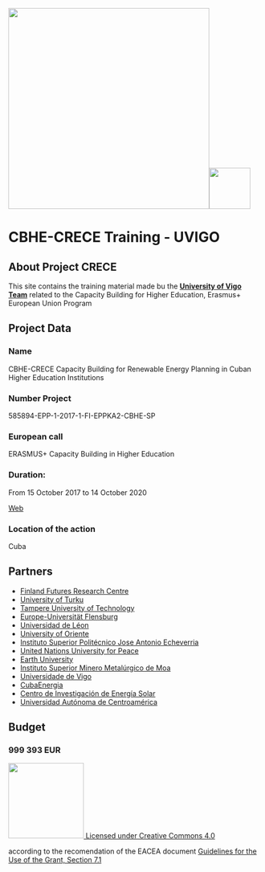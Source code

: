 <img src="https://www.eusa.eu/documents/eusa/News/2017/erasmuspluscall-funding.jpg" width="400"><img src="https://github.com/anxouvigo/CRECE/blob/main/images/LogoCrece.png" height="82">
  
# CBHE-CRECE Training - UVIGO

## About Project CRECE

This site contains the training material made bu the [**University of Vigo Team**](http://international-projects.uvigo.es/crece/) related to the Capacity Building for Higher Education, Erasmus+ European Union Program

## Project Data

### Name

CBHE-CRECE Capacity Building for Renewable Energy Planning in Cuban Higher Education Institutions

### Number Project

585894-EPP-1-2017-1-FI-EPPKA2-CBHE-SP

### European call

ERASMUS+ Capacity Building in Higher Education

### Duration:

From 15 October 2017 to 14 October 2020

[Web](https://erasmus-crece.fi/about-the-project/) 

### Location of the action

Cuba

## Partners

* [Finland Futures Research Centre](https://sdfutures.fi/)
* [University of Turku](https://www.utu.fi/en)
* [Tampere University of Technology](https://www.tuni.fi/en)
* [Europe-Universität Flensburg](https://www.uni-flensburg.de/en/)
* [Universidad de Léon](https://www.unileon.es/)
* [University of Oriente](https://www.uo.edu.cu/)
* [Instituto Superior Politécnico Jose Antonio Echeverria](https://www.cujae.edu.cu/)
* [United Nations University for Peace](https://www.upeace.org/)
* [Earth University](https://www.earth.ac.cr/en/)
* [Instituto Superior Minero Metalúrgico de Moa](https://www.ismm.edu.cu/)
* [Universidade de Vigo](https://www.uvigo.gal/en)
* [CubaEnergia](https://www.cubaenergia.cu/)
* [Centro de Investigación de Energía Solar](http://www.cies.cu/)
* [Universidad Autónoma de Centroamérica](http://www.uaca.ac.cr/)

## Budget

### 999 393 EUR
  
  
<img src="https://mirrors.creativecommons.org/presskit/buttons/88x31/png/by-nc-sa.png" width="150">[     Licensed under Creative Commons 4.0](https://creativecommons.org/licenses/by-nc-sa/4.0/)

according to the recomendation of the EACEA document [Guidelines for the Use of the Grant, Section 7.1](http://hepmp.med.bg.ac.rs/wp-content/uploads/2018/02/guidelines_for_the_use_of_the_grant_2017_cbhe_v_ii_-_09_january_2018_0-702763d5-b014-4f99-81a0-928c4bb8aa7a.pdf)
